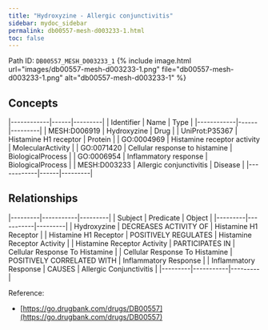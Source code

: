 ```yaml
---
title: "Hydroxyzine - Allergic conjunctivitis"
sidebar: mydoc_sidebar
permalink: db00557-mesh-d003233-1.html
toc: false 
---
```



Path ID: `DB00557_MESH_D003233_1`
{% include image.html url="images/db00557-mesh-d003233-1.png" file="db00557-mesh-d003233-1.png" alt="db00557-mesh-d003233-1" %}

## Concepts

|------------|------|---------|
| Identifier | Name | Type    |
|------------|------|---------|
| MESH:D006919 | Hydroxyzine | Drug |
| UniProt:P35367 | Histamine H1 receptor | Protein |
| GO:0004969 | Histamine receptor activity | MolecularActivity |
| GO:0071420 | Cellular response to histamine | BiologicalProcess |
| GO:0006954 | Inflammatory response | BiologicalProcess |
| MESH:D003233 | Allergic conjunctivitis | Disease |
|------------|------|---------|

## Relationships

|---------|-----------|---------|
| Subject | Predicate | Object  |
|---------|-----------|---------|
| Hydroxyzine | DECREASES ACTIVITY OF | Histamine H1 Receptor |
| Histamine H1 Receptor | POSITIVELY REGULATES | Histamine Receptor Activity |
| Histamine Receptor Activity | PARTICIPATES IN | Cellular Response To Histamine |
| Cellular Response To Histamine | POSITIVELY CORRELATED WITH | Inflammatory Response |
| Inflammatory Response | CAUSES | Allergic Conjunctivitis |
|---------|-----------|---------|

Reference: 
  - [https://go.drugbank.com/drugs/DB00557](https://go.drugbank.com/drugs/DB00557)
